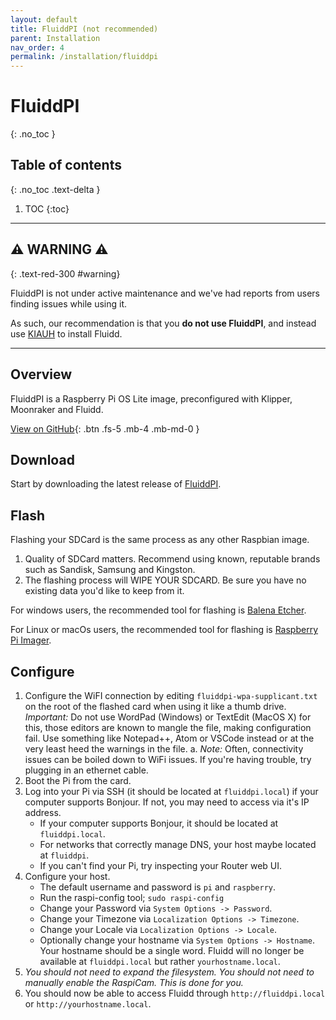 ```yaml
---
layout: default
title: FluiddPI (not recommended)
parent: Installation
nav_order: 4
permalink: /installation/fluiddpi
---
```


# FluiddPI
{: .no_toc }

## Table of contents
{: .no_toc .text-delta }

1. TOC
{:toc}

---

## ⚠️ WARNING ⚠️
{: .text-red-300 #warning}

FluiddPI is not under active maintenance and we've had reports from users
finding issues while using it.

As such, our recommendation is that you **do not use FluiddPI**, and instead
use [KIAUH](/installation/kiauh) to install Fluidd.

---

## Overview

FluiddPI is a Raspberry Pi OS Lite image, preconfigured with Klipper, Moonraker and
Fluidd.

[View on GitHub](https://github.com/fluidd-core/FluiddPi){: .btn .fs-5 .mb-4 .mb-md-0 }

## Download

Start by downloading the latest release of [FluiddPI](https://github.com/fluidd-core/FluiddPi/releases/latest).

## Flash

Flashing your SDCard is the same process as any other Raspbian image.

1. Quality of SDCard matters. Recommend using known, reputable brands such as
Sandisk, Samsung and Kingston.
2. The flashing process will WIPE YOUR SDCARD. Be sure you have no existing data
you'd like to keep from it.

For windows users, the recommended tool for flashing is [Balena Etcher](https://www.balena.io/etcher/).

For Linux or macOs users, the recommended tool for flashing is [Raspberry Pi Imager](https://www.raspberrypi.org/software/).

## Configure

1. Configure the WiFI connection by editing `fluiddpi-wpa-supplicant.txt` on the
root of the flashed card when using it like a thumb drive.
*Important:* Do not use WordPad (Windows) or TextEdit (MacOS X) for this, those
editors are known to mangle the file, making configuration fail.
Use something like Notepad++, Atom or VSCode instead or at the very least heed
the warnings in the file.
   a. *Note:* Often, connectivity issues can be boiled down to WiFi issues. If
      you're having trouble, try plugging in an ethernet cable.
2. Boot the Pi from the card.
3. Log into your Pi via SSH (it should be located at `fluiddpi.local`)
   if your computer supports Bonjour. If not, you may need to access via it's IP
   address.
   - If your computer supports Bonjour, it should be located at
     `fluiddpi.local`.
   - For networks that correctly manage DNS, your host maybe located at
     `fluiddpi`.
   - If you can't find your Pi, try inspecting your Router web UI.
4. Configure your host.
   - The default username and password is `pi` and `raspberry`.
   - Run the raspi-config tool;
     ```sudo raspi-config```
   - Change your Password via `System Options -> Password`.
   - Change your Timezone via `Localization Options -> Timezone`.
   - Change your Locale via `Localization Options -> Locale`.
   - Optionally change your hostname via `System Options -> Hostname`. Your
     hostname should be a single word. Fluidd will no longer be available at
     `fluiddpi.local` but rather `yourhostname.local`.
4. *You should not need to expand the filesystem.*
   *You should not need to manually enable the RaspiCam. This is done for you.*
5. You should now be able to access Fluidd through `http://fluiddpi.local` or
   `http://yourhostname.local`.
